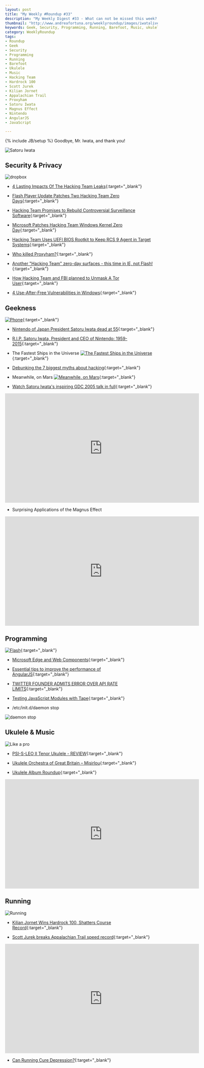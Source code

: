 ```yaml
---
layout: post
title: "My Weekly #Roundup #33"
description: "My Weekly Digest #33 - What can not be missed this week? "
thumbnail: "http://www.andreafortuna.org/weeklyroundup/images/iwatalive.png"
keywords: Geek, Security, Programming, Running, Barefoot, Music, ukulele, Hacking Team, Hardrock 100, Appalachian Trail, Scott Jurek, Kilian Jornet, Satoru Iwata, Nintendo, Magnus Effect, AngularJS, javascript
category: WeeklyRoundup
tags: 
- Roundup
- Geek
- Security
- Programming
- Running
- Barefoot
- Ukulele
- Music
- Hacking Team
- Hardrock 100
- Scott Jurek
- Kilian Jornet
- Appalachian Trail
- Proxyham
- Satoru Iwata
- Magnus Effect
- Nintendo
- AngularJS
- JavaScript

---
```

{% include JB/setup %}
Goodbye, Mr. Iwata, and thank you!

![Satoru Iwata](http://www.andreafortuna.org/weeklyroundup/images/iwatalive.png)
<!-- more -->

Security & Privacy
--
![dropbox](https://image-store.slidesharecdn.com/9e5909b1-5648-4c54-8ad0-3f055e4c18e6-medium.jpeg)

- [4 Lasting Impacts Of The Hacking Team Leaks](http://www.darkreading.com/attacks-breaches/4-lasting-impacts-of-the-hacking-team-leaks/d/d-id/1321317){:target="_blank"}

- [Flash Player Update Patches Two Hacking Team Zero Days](https://threatpost.com/flash-player-update-patches-two-hacking-team-zero-days/113776){:target="_blank"}

- [Hacking Team Promises to Rebuild Controversial Surveillance Software](https://threatpost.com/hacking-team-promises-to-rebuild-controversial-surveillance-software/113743){:target="_blank"}

- [Microsoft Patches Hacking Team Windows Kernel Zero Day](https://threatpost.com/microsoft-patches-hacking-team-windows-kernel-zero-day/113788){:target="_blank"}

- [Hacking Team Uses UEFI BIOS Rootkit to Keep RCS 9 Agent in Target Systems](http://blog.trendmicro.com/trendlabs-security-intelligence/hacking-team-uses-uefi-bios-rootkit-to-keep-rcs-9-agent-in-target-systems/){:target="_blank"}

- [Who killed Proxyham?](https://nakedsecurity.sophos.com/2015/07/14/who-killed-proxyham/?utm_source=Naked%2520Security%2520-%2520Feed&utm_medium=feed&utm_content=rss2&utm_campaign=Feed){:target="_blank"}

- [Another "Hacking Team" zero-day surfaces - this time in IE, not Flash!](https://nakedsecurity.sophos.com/2015/07/15/another-hacking-team-zero-day-surfaces-this-time-in-ie-not-flash/?utm_source=Naked%2520Security%2520-%2520Feed&utm_medium=feed&utm_content=rss2&utm_campaign=Feed){:target="_blank"}

- [How Hacking Team and FBI planned to Unmask A Tor User](http://thehackernews.com/2015/07/fbi-hacking-team-tor-network.html){:target="_blank"}

- [4 Use-After-Free Vulnerabilities in Windows](http://breakingmalware.com/vulnerabilities/class-dismissed-4-use-after-free-vulnerabilities-in-windows/){:target="_blank"}

Geekness
--

[![Phone](http://imgs.xkcd.com/comics/xkcd_phone_3.png)](http://xkcd.com/1549/){:target="_blank"}

- [Nintendo of Japan President Satoru Iwata dead at 55](http://arstechnica.com/gaming/2015/07/nintendo-of-japan-president-satoru-iwata-dead-at-55/){:target="_blank"}

- [R.I.P. Satoru Iwata, President and CEO of Nintendo: 1959-2015](http://www.geeksaresexy.net/2015/07/13/r-i-p-satoru-iwata-president-and-ceo-of-nintendo-1959-2015/){:target="_blank"}

- The Fastest Ships in the Universe
[![The Fastest Ships in the Universe](http://gaspull.geeksaresexytech.netdna-cdn.com/wp-content/uploads/2015/07/fast-ships.jpg)](http://www.geeksaresexy.net/2015/07/17/the-fastest-ships-in-the-universe-infographic/){:target="_blank"}

- [Debunking the 7 biggest myths about hacking](http://kernelmag.dailydot.com/issue-sections/staff-editorials/13618/biggest-myths-about-hacking/){:target="_blank"}

- Meanwhile, on Mars
[![Meanwhile, on Mars](http://www.commitstrip.com/wp-content/uploads/2015/07/Strip-Plton-english.jpg)](http://www.commitstrip.com/en/2015/07/16/meanwhile-on-mars-7/){:target="_blank"}

- [Watch Satoru Iwata's inspiring GDC 2005 talk in full](http://www.theverge.com/2015/7/15/8968345/satoru-iwata-heart-of-a-gamer-gdc-2005-video){:target="_blank"}

<iframe width="640" height="360" src="https://www.youtube.com/embed/RMrj8gdUfCU" frameborder="0" allowfullscreen></iframe> 

- Surprising Applications of the Magnus Effect

<iframe width="640" height="360" src="https://www.youtube.com/embed/2OSrvzNW9FE" frameborder="0" allowfullscreen></iframe>



Programming
--
[![Flash](http://www.commitstrip.com/wp-content/uploads/2015/07/Strip-La-vie-de-Flash1.jpg)](http://www.commitstrip.com/en/2015/07/15/a-brief-history-of-flash/){:target="_blank"}

- [Microsoft Edge and Web Components](https://blogs.windows.com/msedgedev/2015/07/15/microsoft-edge-and-web-components/){:target="_blank"}

- [Essential tips to improve the performance of AngularJS](http://agriyaservices.blogspot.in/2015/07/essential-tips-to-improve-performance.html){:target="_blank"}

- [TWITTER FOUNDER ADMITS ERROR OVER API RATE LIMITS](http://www.programmableweb.com/news/twitter-founder-admits-error-over-api-rate-limits/elsewhere-web/2015/07/19){:target="_blank"}

- [Testing JavaScript Modules with Tape](http://ponyfoo.com/articles/testing-javascript-modules-with-tape){:target="_blank"}

- /etc/init.d/daemon stop 

![daemon stop ](https://pbs.twimg.com/media/CA0lNxHXIAA55A8.jpg)



Ukulele & Music
--

![Like a pro](https://meetville.com/images/quotes/Quotation-Wilson-Villanueva-right-humor-Meetville-Quotes-35282.jpg)

- [PSI-S-LEO II Tenor Ukulele - REVIEW](http://www.gotaukulele.com/2015/07/psi-s-leo-ii-tenor-ukulele-review.html){:target="_blank"}

- [Ukulele Orchestra of Great Britain – Misirlou](http://ukulelehunt.com/2015/07/09/ukulele-orchestra-of-great-britain-misirlou-tab/){:target="_blank"}

- [Ukulele Album Roundup](http://www.gotaukulele.com/2015/07/ukulele-album-roundup.html){:target="_blank"}


<iframe width="640" height="360" src="https://www.youtube.com/embed/ZkIPe52MFxw" frameborder="0" allowfullscreen></iframe>



Running
--

![Running](https://40.media.tumblr.com/4b84578ab4bfbf8daf5fb4e03a240310/tumblr_n2yxneeq5J1ski1kdo1_400.jpg)

- [Kilian Jornet Wins Hardrock 100, Shatters Course Record](http://running.competitor.com/2014/07/news/kilian-jornet-shatters-hardrock-100-record_107922){:target="_blank"}

- [Scott Jurek breaks Appalachian Trail speed record](http://www.heraldcourier.com/outdoor/scott-jurek-breaks-appalachian-trail-speed-record/article_308d8b54-2c9a-11e5-a5d8-ab08173a5ecd.html){:target="_blank"}

<iframe width="640" height="360" src="https://www.youtube.com/embed/qmoh8Kx1K0g" frameborder="0" allowfullscreen></iframe>

- [Can Running Cure Depression?](http://runningraw.com/blog/?p=1431){:target="_blank"}

 
